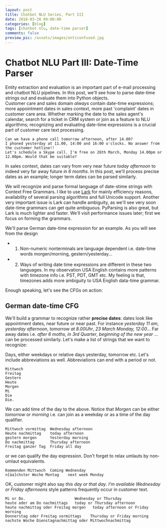 ```yaml
---
layout: post
title: Chatbot NLU Series, Part III
date: 2018-03-28 09:00:00
categories: [blog]
tags: [chatbot nlu, date-time parser] 
comments: false
preview_pic: /assets/images/onticonfused.jpg
---
```


# Chatbot NLU Part III: Date-Time Parser
Entity extraction and evaluation is an important part of e-mail processing and chatbot NLU pipelines. In this post, we'll see how to parse date-time strings out and evaluate them into Python objects.  
Customer care and sales domain *always* contain date-time expressions; more appointment dates in sales context, more past 'complaint' dates in customer care area. Whether marking the date to the sales agent's calendar, search for a ticket in CRM system or join as a feature to NLU algorithms; recognizing and evaluating date-time expressions is a crucial part of customer care text processing.

```
Can we have a phone call tomorrow afternoon, after 14.00?
I phoned yesterday at 11.00, 14:00 and 16:00 o'clocks. No answer from the customer hotline!!
Let's schedule a Skype call. I'm free on 26th March, Monday 14.00pm or 12.00pm. Would that be suitable? 
```

In sales context, dates can vary from very near future *today afternoon* to indeed very far away future *in 6 months*. In this post, we'll process precise dates as an example; longer term dates can be parsed similarly.

We will recognize  and parse formal language of date-stime strings with Context Free Grammars. I like to use [Lark](https://github.com/erezsh/lark) for mainly efficiency reasons, availability of several parsing algorithms and full Unicode support. Another very important issue is Lark can handle ambiguity, as we'll see very soon date-time grammars can get quite ambiguous. PyParsing is also great, but Lark is much lighter and faster. We'll visit performance issues later; first we focus on forming the grammars.

We'll parse German date-time expression for an example. As you will see from the design

* 1. Non-numeric nonterminals are language dependent i.e. date-time words morgen/morning, gestern/yesterday...
* 2. Ways of writing date time expressions are different in these two languages. In my observation USA English contains more patterns with timezone info i.e. PST, PDT, GMT etc. My feeling is that, timezones adds more ambiguity to USA English data-time grammar.

Enough speaking, let's see the CFGs on action:

## German date-time CFG

We'll build a grammar to recognize rather **precise dates**: dates look like appointment dates, near future or near past. For instance *yesterday 11 am*, *yesterday afternoon*, *tomorrow at 8.00Uhr*, *23 March Monday, 12:00*... Far away dates i.e. *after 6 moths*, *in 3rd Quarter*, *beginning of the new year* ... can be processed similarly. Let's make a list of strings that we want to recognize:

Days, either weekdays or relative days yesterday, tomorrow etc. Let's include abbreviations as well. Abbreviations can end with a period or not.

```
Mittwoch
Freitag
Gestern
Heute
Morgen 
Mi
Die
Die.             
```

We can add time of the day to the above. Notice that *Morgen* can be either *tomorrow* or *morning* i.e. can join as a weekday or as a time of the day qualifier.

```
Mittwoch vormittag	Wednesday afternoon
Heute nachmittag	today afternoon
gestern morgen		Yesterday morning
Do nachmittag		Thursday afternoon
Freitag ganzer Tag	Friday all day
```

or we can qualify the day expression. Don't forget to relax umlauts by non-umlaut equivalents.

```
Kommenden Mittwoch 	Coming Wednesday
n[äa]chster Woche Montag	next week Monday
```

OK, customer might also say *this day or that day*. *I'm available Wednesday or Friday afternoons* style patterns frequently occur in customer text. 

```
Mi or Do.                      Wednesday or Thursday
heute oder am Do nachmittags   today or Thursday afternoon
heute nachmittag oder Freitag morgen   today afternoon or Friday morning
Donnerstag oder Freitag vormittags    Thursday or Friday morning
nachste Woche Dienstagnachmittag oder Mittwochnachmittag
```



